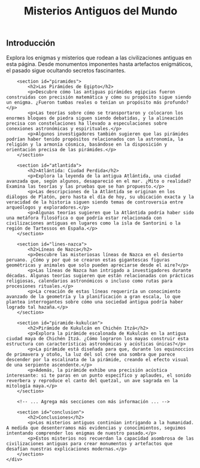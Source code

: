 <!DOCTYPE html>
<html lang="es">
<head>
    <meta charset="UTF-8">
    <meta name="viewport" content="width=device-width, initial-scale=1.0">
    <title>Misterios Antiguos del Mundo</title>
    <style>
        /* Estilos aquí ... */
    </style>
</head>
<body>
    <header>
        <h1>Misterios Antiguos del Mundo</h1>
    </header>
    <div class="container">
        <section id="introduccion">
            <h2>Introducción</h2>
            <p>Explora los enigmas y misterios que rodean a las civilizaciones antiguas en esta página. Desde monumentos imponentes hasta artefactos enigmáticos, el pasado sigue ocultando secretos fascinantes.</p>
        </section>
        
        <section id="piramides">
            <h2>Las Pirámides de Egipto</h2>
            <p>Descubre cómo las antiguas pirámides egipcias fueron construidas con precisión matemática y cómo su propósito sigue siendo un enigma. ¿Fueron tumbas reales o tenían un propósito más profundo?</p>
            <p>Las teorías sobre cómo se transportaron y colocaron los enormes bloques de piedra siguen siendo debatidas, y la alineación precisa con constelaciones ha llevado a especulaciones sobre conexiones astronómicas y espirituales.</p>
            <p>Algunos investigadores también sugieren que las pirámides podrían haber tenido propósitos relacionados con la astronomía, la religión y la armonía cósmica, basándose en la disposición y orientación precisa de las pirámides.</p>
        </section>
        
        <section id="atlantida">
            <h2>Atlántida: Ciudad Perdida</h2>
            <p>Explora la leyenda de la antigua Atlántida, una ciudad avanzada que, según algunos, desapareció en el mar. ¿Mito o realidad? Examina las teorías y las pruebas que se han propuesto.</p>
            <p>Las descripciones de la Atlántida se originan en los diálogos de Platón, pero hasta el día de hoy, su ubicación exacta y la veracidad de la historia siguen siendo temas de controversia entre arqueólogos y exploradores.</p>
            <p>Algunas teorías sugieren que la Atlántida podría haber sido una metáfora filosófica o que podría estar relacionada con civilizaciones antiguas en lugares como la isla de Santorini o la región de Tartessos en España.</p>
        </section>
        
        <section id="lines-nazca">
            <h2>Líneas de Nazca</h2>
            <p>Descubre las misteriosas líneas de Nazca en el desierto peruano. ¿Cómo y por qué se crearon estas gigantescas figuras geométricas y animales que solo pueden apreciarse desde el aire?</p>
            <p>Las líneas de Nazca han intrigado a investigadores durante décadas. Algunas teorías sugieren que están relacionadas con prácticas religiosas, calendarios astronómicos o incluso como rutas para procesiones rituales.</p>
            <p>La creación de estas líneas requeriría un conocimiento avanzado de la geometría y la planificación a gran escala, lo que plantea interrogantes sobre cómo una sociedad antigua podría haber logrado tal hazaña.</p>
        </section>
        
        <section id="piramide-kukulcan">
            <h2>Pirámide de Kukulcán en Chichén Itzá</h2>
            <p>Explora la pirámide escalonada de Kukulcán en la antigua ciudad maya de Chichén Itzá. ¿Cómo lograron los mayas construir esta estructura con características astronómicas y acústicas únicas?</p>
            <p>La pirámide está diseñada para que, durante los equinoccios de primavera y otoño, la luz del sol cree una sombra que parece descender por la escalinata de la pirámide, creando el efecto visual de una serpiente ascendente.</p>
            <p>Además, la pirámide exhibe una precisión acústica interesante: si te paras en un punto específico y aplaudes, el sonido reverbera y reproduce el canto del quetzal, un ave sagrada en la mitología maya.</p>
        </section>
        
        <!-- ... Agrega más secciones con más información ... -->
        
        <section id="conclusion">
            <h2>Conclusiones</h2>
            <p>Los misterios antiguos continúan intrigando a la humanidad. A medida que desenterramos más evidencias y conocimientos, seguimos intentando comprender los enigmas de nuestro pasado.</p>
            <p>Estos misterios nos recuerdan la capacidad asombrosa de las civilizaciones antiguas para crear monumentos y artefactos que desafían nuestras explicaciones modernas.</p>
        </section>
    </div>
</body>
</html>
